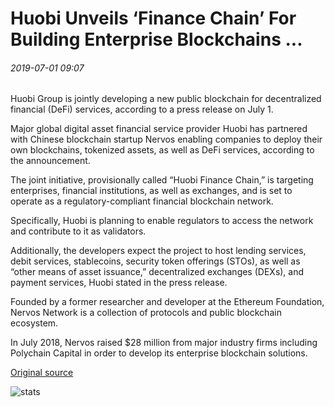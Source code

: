 # Huobi Unveils ‘Finance Chain’ For Building Enterprise Blockchains ...

###### 2019-07-01 09:07

Huobi Group is jointly developing a new public blockchain for decentralized financial (DeFi) services, according to a press release on July 1.

Major global digital asset financial service provider Huobi has partnered with Chinese blockchain startup Nervos enabling companies to deploy their own blockchains, tokenized assets, as well as DeFi services, according to the announcement.

The joint initiative, provisionally called “Huobi Finance Chain,” is targeting enterprises, financial institutions, as well as exchanges, and is set to operate as a regulatory-compliant financial blockchain network.

Specifically, Huobi is planning to enable regulators to access the network and contribute to it as validators.

Additionally, the developers expect the project to host lending services, debit services, stablecoins, security token offerings (STOs), as well as “other means of asset issuance,” decentralized exchanges (DEXs), and payment services, Huobi stated in the press release.

Founded by a former researcher and developer at the Ethereum Foundation, Nervos Network is a collection of protocols and public blockchain ecosystem.

In July 2018, Nervos raised $28 million from major industry firms including Polychain Capital in order to develop its enterprise blockchain solutions.

[Original source](https://cointelegraph.com/news/huobi-unveils-finance-chain-for-building-enterprise-blockchains)

![stats](https://c.statcounter.com/11760860/0/a89fa40b/1/ "stats")